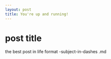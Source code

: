 ```yaml
---
layout: post
title: You're up and running!
---
```


# post title #

the best post in life
format -subject-in-dashes
.md
